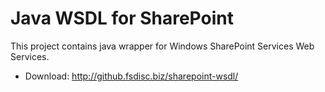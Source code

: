 # Java WSDL for SharePoint

This project contains java wrapper for Windows SharePoint Services Web Services.

+ Download: http://github.fsdisc.biz/sharepoint-wsdl/
